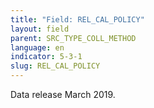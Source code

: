 ```yaml
---
title: "Field: REL_CAL_POLICY"
layout: field
parent: SRC_TYPE_COLL_METHOD
language: en
indicator: 5-3-1
slug: REL_CAL_POLICY
---
```

Data release
March 2019.